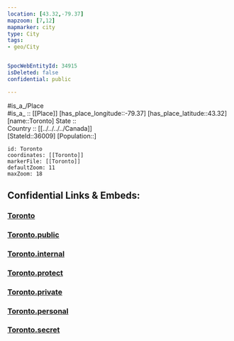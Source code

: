 ```yaml
---
location: [43.32,-79.37] 
mapzoom: [7,12] 
mapmarker: city 
type: City
tags:
- geo/City


SpocWebEntityId: 34915
isDeleted: false
confidential: public

---
```

#is_a_/Place  
#is_a_ :: [[Place]] 
[has_place_longitude::-79.37] 
[has_place_latitude::43.32] 
[name::Toronto] 
State ::  
Country :: [[../../../../Canada]]  
[StateId::36009] 
[Population::] 



```leaflet
id: Toronto
coordinates: [[Toronto]] 
markerFile: [[Toronto]] 
defaultZoom: 11 
maxZoom: 18
```


## Confidential Links & Embeds: 

### [Toronto](/_Standards/Earth/Continent/America~North/Canada/provinces~Canada/Ontario/City/Toronto.md) 

### [Toronto.public](/_public/Earth/Continent/America~North/Canada/provinces~Canada/Ontario/City/Toronto.public.md) 

### [Toronto.internal](/_internal/Earth/Continent/America~North/Canada/provinces~Canada/Ontario/City/Toronto.internal.md) 

### [Toronto.protect](/_protect/Earth/Continent/America~North/Canada/provinces~Canada/Ontario/City/Toronto.protect.md) 

### [Toronto.private](/_private/Earth/Continent/America~North/Canada/provinces~Canada/Ontario/City/Toronto.private.md) 

### [Toronto.personal](/_personal/Earth/Continent/America~North/Canada/provinces~Canada/Ontario/City/Toronto.personal.md) 

### [Toronto.secret](/_secret/Earth/Continent/America~North/Canada/provinces~Canada/Ontario/City/Toronto.secret.md)

